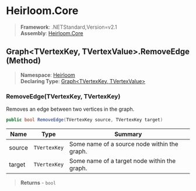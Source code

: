 # Heirloom.Core

> **Framework**: .NETStandard,Version=v2.1  
> **Assembly**: [Heirloom.Core][0]

## Graph\<TVertexKey, TVertexValue>.RemoveEdge (Method)

> **Namespace**: [Heirloom][0]  
> **Declaring Type**: [Graph\<TVertexKey, TVertexValue>][1]

### RemoveEdge(TVertexKey, TVertexKey)

Removes an edge between two vertices in the graph.

```cs
public bool RemoveEdge(TVertexKey source, TVertexKey target)
```

| Name   | Type         | Summary                                      |
|--------|--------------|----------------------------------------------|
| source | `TVertexKey` | Some name of a source node within the graph. |
| target | `TVertexKey` | Some name of a target node within the graph. |

> **Returns** - `bool`

[0]: ../../../Heirloom.Core.md
[1]: ../Graph[TVertexKey,TVertexValue].md
